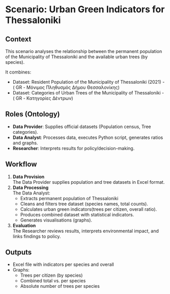 # Scenario: Urban Green Indicators for Thessaloniki

## Context
This scenario analyses the relationship between the permanent population of the Municipality of Thessaloniki and the available urban trees (by species).

It combines:
- Dataset: Resident Population of the Municipality of Thessaloniki (2021) - ( GR - Μόνιμος Πληθυσμός Δήμου Θεσσαλονίκης)
- Dataset: Categories of Urban Trees of the Municipality of Thessaloniki - ( GR - Κατηγορίες Δέντρων)

## Roles (Ontology)
- **Data Provider**: Supplies official datasets (Population census, Tree categories).
- **Data Analyst**: Processes data, executes Python script, generates ratios and graphs.
- **Researcher**: Interprets results for policy/decision-making.

## Workflow
1. **Data Provision**  
   The Data Provider supplies population and tree datasets in Excel format.
2. **Data Processing**  
   The Data Analyst:
   - Extracts permanent population of Thessaloniki
   - Cleans and filters tree dataset (species names, total counts).
   - Calculates urban green indicators(trees per citizen, overall ratio).
   - Produces combined dataset with statistical indicators.
   - Generates visualisations (graphs).
3. **Evaluation**  
   The Researcher reviews results, interprets environmental impact, and links findings to policy.

## Outputs
- Excel file with indicators per species and overall
- Graphs:
  - Trees per citizen (by species)
  - Combined total vs. per species
  - Absolute number of trees per species

